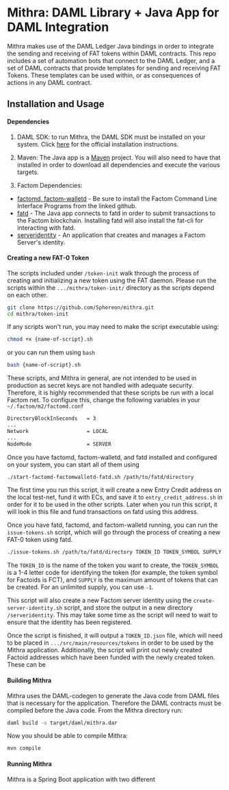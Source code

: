 # Mithra: DAML Library + Java App for DAML Integration

Mithra makes use of the DAML Ledger Java bindings in order to integrate the sending and receiving of FAT tokens within DAML contracts. This repo includes a set of automation bots that connect to the DAML Ledger, and a set of DAML contracts that provide templates for sending and receiving FAT Tokens. These templates can be used within, or as consequences of actions in any DAML contract.

## Installation and Usage
#### Dependencies
1. DAML SDK: to run Mithra, the DAML SDK must be installed on your system. Click [here](https://docs.daml.com/getting-started/installation.html) for the official installation instructions.

2. Maven: The Java app is a [Maven](https://maven.apache.org/) project. You will also need to have that installed in order to download all dependencies and execute the various targets.

3. Factom Dependencies:
  * [factomd, factom-walletd](https://github.com/FactomProject/distribution) - Be sure to install the Factom Command Line Interface Programs from the linked github.
  * [fatd](https://github.com/Factom-Asset-Tokens/fatd) - The Java app connects to fatd in order to submit transactions to the Factom blockchain. Installing fatd will also install the fat-cli for interacting with fatd.
  * [serveridentity](https://github.com/FactomProject/serveridentity) - An application that creates and manages a Factom Server's identity.
  
#### Creating a new FAT-0 Token
The scripts included under `/token-init` walk through the process of creating and initializing a new token using the FAT daemon. Please run the scripts within the `.../mithra/token-init/` directory as the scripts depend on each other.
```bash
git clone https://github.com/Sphereon/mithra.git
cd mithra/token-init
```

If any scripts won't run, you may need to make the script executable using:
```bash
chmod +x {name-of-script}.sh
```
or you can run them using `bash`
```bash
bash {name-of-script}.sh
```

These scripts, and Mithra in general, are not intended to be used in production as secret keys are not handled with adequate security. Therefore, it is highly recommended that these scripts be run with a local Factom net. To configure this, change the following variables in your `~/.factom/m2/factomd.conf`
```bash
DirectoryBlockInSeconds   = 3
...
Network                   = LOCAL
...
NodeMode                  = SERVER
```
Once you have factomd, factom-walletd, and fatd installed and configured on your system, you can start all of them using
```bash
./start-factomd-factomwalletd-fatd.sh /path/to/fatd/directory
```
The first time you run this script, it will create a new Entry Credit address on the local test-net, fund it with ECs, and save it to `entry_credit_address.sh` in order for it to be used in the other scripts. Later when you run this script, it will look in this file and fund transactions on fatd using this address.

Once you have fatd, factomd, and factom-walletd running, you can run the `issue-tokens.sh` script, which will go through the process of creating a new FAT-0 token using fatd. 
```bash
./issue-tokens.sh /path/to/fatd/directory TOKEN_ID TOKEN_SYMBOL SUPPLY
```
The `TOKEN_ID` is the name of the token you want to create, the `TOKEN_SYMBOL` is a 1-4 letter code for identifying the token (for example, the token symbol for Factoids is FCT), and `SUPPLY` is the maximum amount of tokens that can be created. For an unlimited supply, you can use `-1`.

This script will also create a new Factom server identity using the `create-server-identity.sh` script, and store the output in a new directory `/serveridentity`. This may take some time as the script will need to wait to ensure that the identity has been registered.

Once the script is finished, it will output a `TOKEN_ID.json` file, which will need to be placed in `.../src/main/resources/tokens` in order to be used by the Mithra application. Additionally, the script will print out newly created Factoid addresses which have been funded with the newly created token. These can be 

#### Building Mithra
Mithra uses the DAML-codegen to generate the Java code from DAML files that is necessary for the application. Therefore the DAML contracts must be compiled before the Java code. From the Mithra directory run:
```bash
daml build -o target/daml/mithra.dar
```
Now you should be able to compile Mithra:
```bash
mvn compile
```
#### Running Mithra
Mithra is a Spring Boot application with two different
